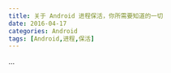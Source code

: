 ```yaml
---
title: 关于 Android 进程保活，你所需要知道的一切
date: 2016-04-17
categories: Android
tags: [Android,进程,保活]
---
```


...

<!-- more -->

